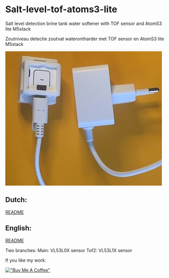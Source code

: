 # Salt-level-tof-atoms3-lite
   Salt level detection brine tank water softener with TOF sensor and AtomS3 lite M5stack
   
   Zoutniveau detectie zoutvat waterontharder met TOF sensor en AtomS3 lite M5stack

![Example](/README/M5stack_AtomS3_TOF.jpg)

 ## Dutch:
[README](/README/R_NL.md)

## English:
[README](/README/R_EN.md)


Two branches:
Main: VL53L0X sensor
Tof2: VL53L1X sensor

If you like my work:

[!["Buy Me A Coffee"](https://www.buymeacoffee.com/assets/img/custom_images/orange_img.png)](https://www.buymeacoffee.com/ebbenberg)
